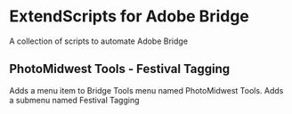 # ExtendScripts for Adobe Bridge
A collection of scripts to automate Adobe Bridge
## PhotoMidwest Tools - Festival Tagging
Adds a menu item to Bridge Tools menu named PhotoMidwest Tools.
Adds a submenu named Festival Tagging
